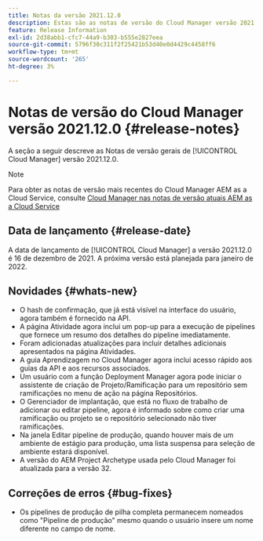```yaml
---
title: Notas da versão 2021.12.0
description: Estas são as notas de versão do Cloud Manager versão 2021.12.0.
feature: Release Information
exl-id: 2d38abb1-cfc7-44a9-b303-b555e2827eea
source-git-commit: 5796f30c311f2f25421b53d40e0d4429c4458ff6
workflow-type: tm+mt
source-wordcount: '265'
ht-degree: 3%

---
```


# Notas de versão do Cloud Manager versão 2021.12.0 {#release-notes}

A seção a seguir descreve as Notas de versão gerais de [!UICONTROL Cloud Manager] versão 2021.12.0.

>[!NOTE]
>
>Para obter as notas de versão mais recentes do Cloud Manager AEM as a Cloud Service, consulte [Cloud Manager nas notas de versão atuais AEM as a Cloud Service](https://experienceleague.adobe.com/docs/experience-manager-cloud-service/content/implementing/using-cloud-manager/release-notes-cloud-manager/release-notes-cm-current.html)

## Data de lançamento {#release-date}

A data de lançamento de [!UICONTROL Cloud Manager] a versão 2021.12.0 é 16 de dezembro de 2021. A próxima versão está planejada para janeiro de 2022.

## Novidades {#whats-new}

* O hash de confirmação, que já está visível na interface do usuário, agora também é fornecido na API.
* A página Atividade agora inclui um pop-up para a execução de pipelines que fornece um resumo dos detalhes do pipeline imediatamente.
* Foram adicionadas atualizações para incluir detalhes adicionais apresentados na página Atividades.
* A guia Aprendizagem no Cloud Manager agora inclui acesso rápido aos guias da API e aos recursos associados.
* Um usuário com a função Deployment Manager agora pode iniciar o assistente de criação de Projeto/Ramificação para um repositório sem ramificações no menu de ação na página Repositórios.
* O Gerenciador de implantação, que está no fluxo de trabalho de adicionar ou editar pipeline, agora é informado sobre como criar uma ramificação ou projeto se o repositório selecionado não tiver ramificações.
* Na janela Editar pipeline de produção, quando houver mais de um ambiente de estágio para produção, uma lista suspensa para seleção de ambiente estará disponível.
* A versão do AEM Project Archetype usada pelo Cloud Manager foi atualizada para a versão 32.

## Correções de erros {#bug-fixes}

* Os pipelines de produção de pilha completa permanecem nomeados como &quot;Pipeline de produção&quot; mesmo quando o usuário insere um nome diferente no campo de nome.
